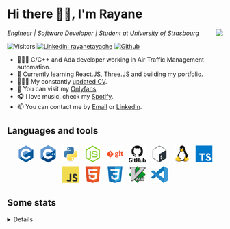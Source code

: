 <!-- ### Hi there 👋 -->
<h1>Hi there 👋🏻, I'm Rayane</h1>

<img align="right" src=https://user-images.githubusercontent.com/74905890/143034969-0af4cd99-6a2b-44c3-b260-ecf04c96773d.gif style="object-fit: cover; height: 210px; float: right">

<p>
 <em> Engineer | Software Developer | Student at <a href="www.42madrid.com">University of Strasbourg</a> </em>
</p>

![Visitors](https://visitor-badge.laobi.icu/badge?page_id=Rayane-T.Rayane-T)
[![Linkedin: rayanetayache](https://img.shields.io/badge/-Rayane%20Tayache-blue?style=flat&logo=Linkedin&logoColor=white&link=https://www.linkedin.com/in/rayanetayache/)](https://www.linkedin.com/in/rayanetayache/)
[![Github](https://img.shields.io/github/followers/Rayane-T?label=Follow&style=social)](https://github.com/Rayane-T)

- 🧑🏻‍💻 C/C++ and Ada developer working in Air Traffic Management automation.
- 🌱 Currently learning React.JS, Three.JS and building my portfolio.
- 👨🏻‍🎓 My constantly [updated CV](https://drive.google.com/file/d/12AvEf71iz4kryShloDR1nG20-CJjnULS/view?usp=sharing).
- 🍑 You can visit my [Onlyfans](https://www.youtube.com/watch?v=dQw4w9WgXcQ).
- 🎧 I love music, check my [Spotify](https://open.spotify.com/user/h4m11lw0z5def98uih0ps1iur).
- 📫 You can contact me by [Email](mailto:pruiz-ca@student.42madrid.com) or [LinkedIn](https://www.linkedin.com/in/pruiz-ca/).
 
 
##

<h2>Languages and tools</h2>
<p align="center">
 <img src="https://raw.githubusercontent.com/devicons/devicon/master/icons/c/c-original.svg" alt="C" width=40 height="40" style="vertical-align:top; margin:4px">
 <img src="https://raw.githubusercontent.com/devicons/devicon/master/icons/cplusplus/cplusplus-original.svg" alt="C++" width=40 height="40" style="vertical-align:top; margin:4px">
 <img src="https://raw.githubusercontent.com/devicons/devicon/master/icons/python/python-original.svg" alt="Python" width=40 height="40" style="vertical-align:top; margin:4px">
 <img src="https://raw.githubusercontent.com/devicons/devicon/master/icons/nodejs/nodejs-original.svg" alt="nodejs" width=40 height="40" style="vertical-align:top; margin:4px">
 <img src="https://raw.githubusercontent.com/devicons/devicon/master/icons/git/git-plain-wordmark.svg" alt="git" width=40 height="40" style="vertical-align:top; margin:4px">
 <img src="https://raw.githubusercontent.com/devicons/devicon/master/icons/github/github-original-wordmark.svg" alt="github" width=40 height="40" style="vertical-align:top; margin:4px">
 <img src="https://raw.githubusercontent.com/devicons/devicon/master/icons/bash/bash-original.svg" alt="bash" width=40 height="40" style="vertical-align:top; margin:4px">
 <img src="https://raw.githubusercontent.com/devicons/devicon/master/icons/linux/linux-original.svg" alt="linux" width=40 height="40" style="vertical-align:top; margin:4px">
 <img src="https://raw.githubusercontent.com/devicons/devicon/master/icons/typescript/typescript-original.svg" alt="typescript" width=40 height="40" style="vertical-align:top; margin:4px">
 <img src="https://raw.githubusercontent.com/devicons/devicon/master/icons/javascript/javascript-original.svg" alt="Javascript" width=40 height="40" style="vertical-align:top; margin:4px">
 <img src="https://raw.githubusercontent.com/devicons/devicon/master/icons/html5/html5-original.svg" alt="html" width=40 height="40" style="vertical-align:top; margin:4px">
 <img src="https://raw.githubusercontent.com/devicons/devicon/master/icons/css3/css3-original.svg" alt="css" width=40 height="40" style="vertical-align:top; margin:4px">
 <img src="https://raw.githubusercontent.com/devicons/devicon/master/icons/vim/vim-original.svg" alt="Vim" width=40 height="40" style="vertical-align:top; margin:4px">
 <img src="https://raw.githubusercontent.com/devicons/devicon/master/icons/vscode/vscode-original.svg" alt="VS Code" width=40 height="40" style="vertical-align:top; margin:4px">
</p>

<h2>Some stats</h2>
<details>

<!-- ![GitHub stats](https://github-readme-stats.vercel.app/api?username=Rayane-T&count_private=true&show_icons=true&theme=tokyonight) -->
<!-- ![Top Langs](https://github-readme-stats.vercel.app/api/top-langs/?layout=compact&username=Rayane-T&theme=tokyonight) -->
 
<!--START_SECTION:waka-->
![Code Time](http://img.shields.io/badge/Code%20Time-0%20secs-blue)

![Lines of code](https://img.shields.io/badge/From%20Hello%20World%20I%27ve%20Written-683%20Thousand%20lines%20of%20code-blue)

**🐱 My GitHub Data** 

> 🏆 389 Contributions in the Year 2022
 > 
> 📦 328.8 kB Used in GitHub's Storage 
 > 
> 💼 Opted to Hire
 > 
> 📜 16 Public Repositories 
 > 
> 🔑 9 Private Repositories  
 > 
**I'm a Night 🦉** 

```text
🌞 Morning    66 commits     ██░░░░░░░░░░░░░░░░░░░░░░░   9.62% 
🌆 Daytime    199 commits    ███████░░░░░░░░░░░░░░░░░░   29.01% 
🌃 Evening    255 commits    █████████░░░░░░░░░░░░░░░░   37.17% 
🌙 Night      166 commits    ██████░░░░░░░░░░░░░░░░░░░   24.2%

```
📅 **I'm Most Productive on Saturday** 

```text
Monday       84 commits     ███░░░░░░░░░░░░░░░░░░░░░░   12.24% 
Tuesday      116 commits    ████░░░░░░░░░░░░░░░░░░░░░   16.91% 
Wednesday    103 commits    ███░░░░░░░░░░░░░░░░░░░░░░   15.01% 
Thursday     109 commits    ████░░░░░░░░░░░░░░░░░░░░░   15.89% 
Friday       71 commits     ██░░░░░░░░░░░░░░░░░░░░░░░   10.35% 
Saturday     128 commits    ████░░░░░░░░░░░░░░░░░░░░░   18.66% 
Sunday       75 commits     ██░░░░░░░░░░░░░░░░░░░░░░░   10.93%

```


📊 **This Week I Spent My Time On** 

```text
⌚︎ Time Zone: Europe/Madrid

💬 Programming Languages: 
Python                   7 hrs 39 mins       ███████████████░░░░░░░░░░   62.25% 
Other                    2 hrs 3 mins        ████░░░░░░░░░░░░░░░░░░░░░   16.78% 
Terraform                1 hr 7 mins         ██░░░░░░░░░░░░░░░░░░░░░░░   9.16% 
YAML                     58 mins             ██░░░░░░░░░░░░░░░░░░░░░░░   7.9% 
JSON                     18 mins             ░░░░░░░░░░░░░░░░░░░░░░░░░   2.49%

🔥 Editors: 
VS Code                  12 hrs 18 mins      █████████████████████████   100.0%

💻 Operating System: 
Mac                      12 hrs 18 mins      █████████████████████████   100.0%

```

**I Mostly Code in C** 

```text
C                        8 repos             ████████░░░░░░░░░░░░░░░░░   34.78% 
Shell                    3 repos             ███░░░░░░░░░░░░░░░░░░░░░░   13.04% 
C++                      3 repos             ███░░░░░░░░░░░░░░░░░░░░░░   13.04% 
HTML                     2 repos             ██░░░░░░░░░░░░░░░░░░░░░░░   8.7% 
Assembly                 1 repo              █░░░░░░░░░░░░░░░░░░░░░░░░   4.35%

```



 Last Updated on 17/07/2022 03:59:23 UTC
<!--END_SECTION:waka-->
</details>
